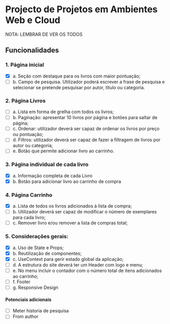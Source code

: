 # Projecto de Projetos em Ambientes Web e Cloud

NOTA: LEMBRAR DE VER OS TODOS

## Funcionalidades

### 1. Página inicial

* [X]  a. Seção com destaque para os livros com maior pontuação;
* [ ]  b. Campo de pesquisa. Utilizador poderá escrever a frase de pesquisa e selecionar se pretende pesquisar por autor, título ou categoria.

### 2. Página Livros

* [ ]  a. Lista em forma de grelha com todos os livros;
* [ ]  b. Paginação: apresentar 10 livros por página e botões para saltar de página;
* [ ]  c. Ordenar: utilizador deverá ser capaz de ordenar os livros por preço ou pontuação;
* [ ]  d. Filtros: utilizador deverá ser capaz de fazer a filtragem de livros por autor ou categoria;
* [ ]  e. Botão que permite adicionar livro ao carrinho.

### 3. Página individual de cada livro

* [X]  a. Informação completa de cada Livro
* [X]  b. Botão para adicionar livro ao carrinho de compra

### 4. Página Carrinho

* [X]  a. Lista de todos os livros adicionados à lista de compra;
* [ ]  b. Utilizador deverá ser capaz de modificar o número de exemplares para cada livro;
* [ ]  c. Remover livro e/ou remover a lista de compras total;

### 5. Considerações gerais:

* [x]  a. Uso de State e Props;
* [x]  b. Reutilização de componentes;
* [x]  c. UseContext para gerir estado global da aplicação;
* [ ]  d. A estrutura do site deverá ter um Header com logo e menu;
* [ ]  e. No menu incluir o contador com o número total de itens adicionados ao carrinho;
* [ ]  f. Footer
* [ ]  g. Responsive Design

#### Potenciais adicionais

* [ ]  Meter historia de pesquisa
* [ ]  From author
